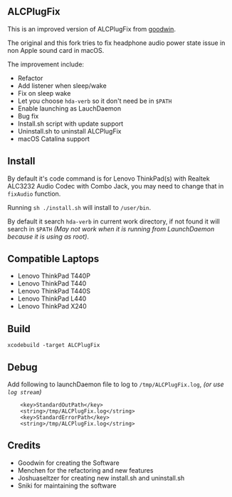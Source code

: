 ALCPlugFix
----------

This is an improved version of ALCPlugFix from [goodwin](https://github.com/goodwin/ALCPlugFix).

The original and this fork tries to fix headphone audio power state issue in non Apple sound card in macOS.

The improvement include:

 - Refactor
 - Add listener when sleep/wake
 - Fix on sleep wake
 - Let you choose `hda-verb` so it don't need be in `$PATH`
 - Enable launching as LauchDaemon
 - Bug fix
 - Install.sh script with update support
 - Uninstall.sh to uninstall ALCPlugFix
 - macOS Catalina support

Install
-------
By default it's code command is for Lenovo ThinkPad(s) with Realtek ALC3232 Audio Codec with Combo Jack, you may need to change that in `fixAudio` function.

Running `sh ./install.sh` will install to `/user/bin`.

By default it search `hda-verb` in current work directory, if not found it will search in `$PATH` _(May not work when it is running from LaunchDaemon because it is using as root)_.

Compatible Laptops
------------------
- Lenovo ThinkPad T440P
- Lenovo ThinkPad T440
- Lenovo ThinkPad T440S
- Lenovo ThinkPad L440
- Lenovo ThinkPad X240

Build
-----
`xcodebuild -target ALCPlugFix`

Debug
-----

Add following to launchDaemon file to log to `/tmp/ALCPlugFix.log`, _(or use `log stream`)_

```
	<key>StandardOutPath</key>
	<string>/tmp/ALCPlugFix.log</string>
	<key>StandardErrorPath</key>
	<string>/tmp/ALCPlugFix.log</string>
```

Credits
-----

- Goodwin for creating the Software
- Menchen for the refactoring and new features
- Joshuaseltzer for creating new install.sh and uninstall.sh
- Sniki for maintaining the software
